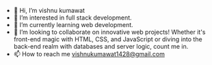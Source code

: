 - 👋 Hi, I’m vishnu kumawat
- 👀 I’m interested in full stack development.
- 🌱 I’m currently learning web development.
- 💞️ I’m looking to collaborate on innovative web projects! Whether it's front-end magic with HTML, CSS, and JavaScript or diving into the back-end realm with databases and server logic, count me in. 
- 📫 How to reach me
 vishnukumawat1428@gmail.com

<!---
Kumawat-wishnu/Kumawat-wishnu is a ✨ special ✨ repository because its `README.md` (this file) appears on your GitHub profile.
You can click the Preview link to take a look at your changes.
--->
